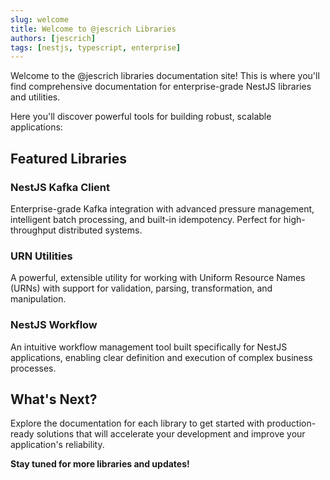 ```yaml
---
slug: welcome
title: Welcome to @jescrich Libraries
authors: [jescrich]
tags: [nestjs, typescript, enterprise]
---
```


Welcome to the @jescrich libraries documentation site! This is where you'll find comprehensive documentation for enterprise-grade NestJS libraries and utilities.

Here you'll discover powerful tools for building robust, scalable applications:

<!-- truncate -->

## Featured Libraries

### NestJS Kafka Client
Enterprise-grade Kafka integration with advanced pressure management, intelligent batch processing, and built-in idempotency. Perfect for high-throughput distributed systems.

### URN Utilities
A powerful, extensible utility for working with Uniform Resource Names (URNs) with support for validation, parsing, transformation, and manipulation.

### NestJS Workflow
An intuitive workflow management tool built specifically for NestJS applications, enabling clear definition and execution of complex business processes.

## What's Next?

Explore the documentation for each library to get started with production-ready solutions that will accelerate your development and improve your application's reliability.

**Stay tuned for more libraries and updates!**
